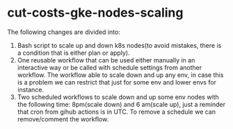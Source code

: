 # cut-costs-gke-nodes-scaling

The following changes are divided into:

1. Bash script to scale up and down k8s nodes(to avoid mistakes, there is a condition that is either plan or apply).
2. One reusable workflow that can be used either manually in an interactive way or be called with schedule settings from another workflow. The workflow able to scale down and up any env, in case this is a problem we can restrict that just for some env and lower envs for instance.
3. Two scheduled workflows to scale down and up some env nodes with the following time: 8pm(scale down) and 6 am(scale up), just a reminder that cron from gihub actions is in UTC. To remove a schedule we can remove/comment the workflow.
